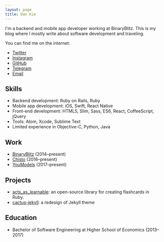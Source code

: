 ```yaml
---
layout: page
title: Dan Kim
---
```


I'm a backend and mobile app developer working at BinaryBlitz. This is my blog where I mostly write about software development and traveling.

You can find me on the internet:

- [Twitter](https://twitter.com/dankimio)
- [Instagram](https://www.instagram.com/dankimio/)
- [GitHub](https://github.com/dankimio)
- [Telegram](https://telegram.me/dankimio)
- [Email](mailto:itsdanya@gmail.com)

## Skills

- Backend development: Ruby on Rails, Ruby
- Mobile app development: iOS, Swift, React Native
- Front-end development: HTML5, Slim, Sass, ES6, React, CoffeeScript, jQuery
- Tools: Atom, Xcode, Sublime Text
- Limited experience in Objective-C, Python, Java

## Work

- [BinaryBlitz](https://binaryblitz.xyz) (2014–present)
- [Chisto](https://chis.to/?locale=en) (2016–present)
- [YouModels](https://youmodels.com) (2017–present)

## Projects

- [acts\_as\_learnable](https://github.com/dankimio/acts_as_learnable): an open-source library for creating flashcards in Ruby.
- [cactus-jekyll](https://github.com/dankimio/cactus-jekyll): a redesign of Jekyll theme

## Education

- Bachelor of Software Engineering at Higher School of Economics (2013–2017)

